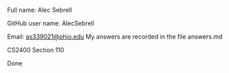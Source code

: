 Full name: Alec Sebrell

GitHub user name: AlecSebrell

Email: as339021@ohio.edu
My answers are recorded in the file answers.md

CS2400 Section 110

Done
